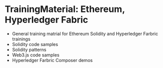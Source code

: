# TrainingMaterial: Ethereum, Hyperledger Fabric

- General training matrial for Ethereum Solidity and Hyperledger Farbric trainings
- Solidity code samples
- Solidity patterns
- Web3.js code samples
- Hyperledger Farbric Composer demos
